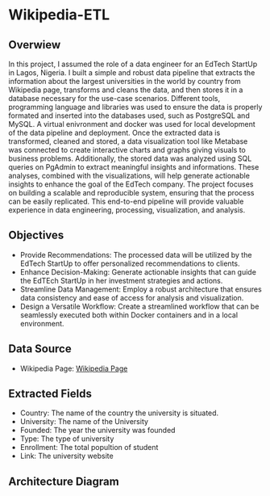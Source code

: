 # Wikipedia-ETL

## Overwiew
In this project, I assumed the role of a data engineer for an EdTech StartUp in Lagos, Nigeria. I built a simple and robust data pipeline that extracts the information about the largest universities in the world by country from Wikipedia page, transforms and cleans the data, and then stores it in a database necessary for the use-case scenarios. Different tools, programming language and libraries was used to ensure the data is properly formated and inserted into the databases used, such as PostgreSQL and MySQL. A virtual enivronment and docker was used for local development of the data pipeline and deployment. Once the extracted data is transformed, cleaned and stored, a data visualization tool like Metabase was connected to create interactive charts and graphs giving visuals to business problems. Additionally, the stored data was analyzed using SQL queries on PgAdmin to extract meaningful insights and informations. These analyses, combined with the visualizations, will help generate actionable insights to enhance the goal of the EdTech company. The project focuses on building a scalable and reproducible system, ensuring that the process can be easily replicated. This end-to-end pipeline will provide valuable experience in data engineering, processing, visualization, and analysis.

## Objectives
- Provide Recommendations: The processed data will be utilized by the EdTech StartUp to offer personalized recommendations to clients.
- Enhance Decision-Making: Generate actionable insights that can guide the EdTEch StartUp in her investment strategies and actions.
- Streamline Data Management: Employ a robust architecture that ensures data consistency and ease of access for analysis and visualization.
- Design a Versatile Workflow: Create a streamlined workflow that can be seamlessly executed both within Docker containers and in a local environment.

## Data Source
- Wikipedia Page: [Wikipedia Page](https://en.wikipedia.org/wiki/List_of_largest_universities)

## Extracted Fields
- Country: The name of the country the university is situated.
- University: The name of the University
- Founded: The year the university was founded
- Type: The type of university
- Enrollment: The total popultion of student
- Link: The university website

## Architecture Diagram
